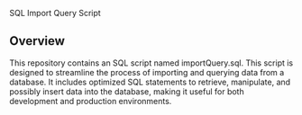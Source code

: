 SQL Import Query Script
## Overview
This repository contains an SQL script named importQuery.sql. This script is designed to streamline the process of importing and querying data from a database. It includes optimized SQL statements to retrieve, manipulate, and possibly insert data into the database, making it useful for both development and production environments.
